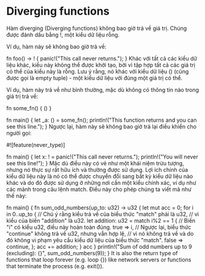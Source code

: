 # Diverging functions
Hàm diverging (Diverging functions) không bao giờ trả về giá trị. Chúng được đánh dấu bằng !, một kiểu dữ liệu rỗng.

Ví dụ, hàm này sẽ không bao giờ trả về:

fn foo() -> ! {
    panic!("This call never returns.");
}
Khác với tất cả các kiểu dữ liệu khác, kiểu này không thể được khởi tạo, bởi vì tập hợp tất cả các giá trị có thể của kiểu này là rỗng. Lưu ý rằng, nó khác với kiểu dữ liệu () (cũng được gọi là empty tuple) - một kiểu dữ liệu với đúng một giá trị có thể.

Ví dụ, hàm này trả về như bình thường, mặc dù không có thông tin nào trong giá trị trả về:

fn some_fn() {
    ()
}

fn main() {
    let _a: () = some_fn();
    println!("This function returns and you can see this line.");
}
Ngược lại, hàm này sẽ không bao giờ trả lại điều khiển cho người gọi:

#![feature(never_type)]

fn main() {
    let x: ! = panic!("This call never returns.");
    println!("You will never see this line!");
}
Mặc dù điều này có vẻ như một khái niệm trừu tượng, nhưng nó thực sự rất hữu ích và thường được sử dụng. Lợi ích chính của kiểu dữ liệu này là nó có thể được chuyển đổi sang bất kỳ kiểu dữ liệu nào khác và do đó được sử dụng ở những nơi cần một kiểu chính xác, ví dụ như các mảnh trong câu lệnh match. Điều này cho phép chúng ta viết mã như thế này:

fn main() {
    fn sum_odd_numbers(up_to: u32) -> u32 {
    let mut acc = 0;
    for i in 0..up_to {
    // Chú ý rằng kiểu trả về của biểu thức "match" phải là u32,
    // vì kiểu của biến "addition" là u32.
        let addition: u32 = match i%2 == 1 {
        // Biến "i" có kiểu u32, điều này hoàn toàn đúng.
        true => i,
        // Ngược lại, biểu thức "continue" không trả về u32, nhưng vẫn hợp lệ,
        // vì nó không trả về và do đó không vi phạm yêu cầu kiểu dữ liệu của biểu thức "match".
        false => continue,
        };
     acc += addition;
    }
    acc
   }
        println!("Sum of odd numbers up to 9 (excluding): {}", sum_odd_numbers(9));
}
It is also the return type of functions that loop forever (e.g. loop {}) like network servers or functions that terminate the process (e.g. exit()).

